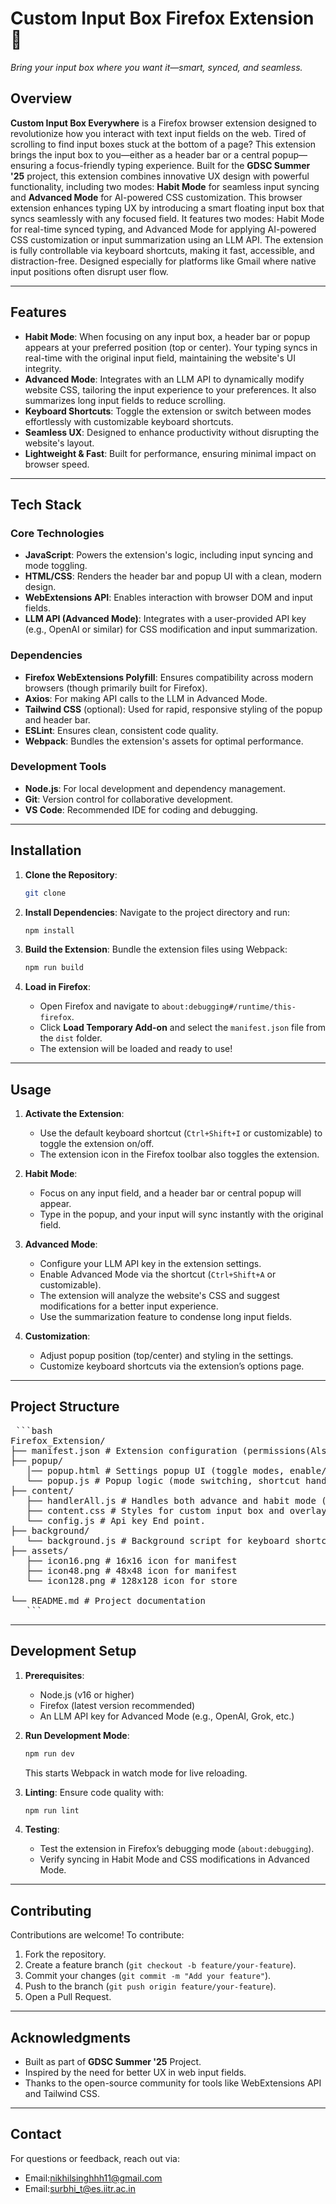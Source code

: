 # Custom Input Box Firefox Extension 🎉
*Bring your input box where you want it—smart, synced, and seamless.*

## Overview
**Custom Input Box Everywhere** is a Firefox browser extension designed to revolutionize how you interact with text input fields on the web. Tired of scrolling to find input boxes stuck at the bottom of a page? This extension brings the input box to you—either as a header bar or a central popup—ensuring a focus-friendly typing experience. Built for the **GDSC Summer '25** project, this extension combines innovative UX design with powerful functionality, including two modes: **Habit Mode** for seamless input syncing and **Advanced Mode** for AI-powered CSS customization.
This browser extension enhances typing UX by introducing a smart floating input box that syncs seamlessly with any focused field. It features two modes: Habit Mode for real-time synced typing, and Advanced Mode for applying AI-powered CSS customization or input summarization using an LLM API. The extension is fully controllable via keyboard shortcuts, making it fast, accessible, and distraction-free. Designed especially for platforms like Gmail where native input positions often disrupt user flow.

---
## Features
- **Habit Mode**: When focusing on any input box, a header bar or popup appears at your preferred position (top or center). Your typing syncs in real-time with the original input field, maintaining the website's UI integrity.
- **Advanced Mode**: Integrates with an LLM API to dynamically modify website CSS, tailoring the input experience to your preferences. It also summarizes long input fields to reduce scrolling.
- **Keyboard Shortcuts**: Toggle the extension or switch between modes effortlessly with customizable keyboard shortcuts.
- **Seamless UX**: Designed to enhance productivity without disrupting the website's layout.
- **Lightweight & Fast**: Built for performance, ensuring minimal impact on browser speed.

---

## Tech Stack

### Core Technologies
- **JavaScript**: Powers the extension's logic, including input syncing and mode toggling.
- **HTML/CSS**: Renders the header bar and popup UI with a clean, modern design.
- **WebExtensions API**: Enables interaction with browser DOM and input fields.
- **LLM API (Advanced Mode)**: Integrates with a user-provided API key (e.g., OpenAI or similar) for CSS modification and input summarization.

### Dependencies
- **Firefox WebExtensions Polyfill**: Ensures compatibility across modern browsers (though primarily built for Firefox).
- **Axios**: For making API calls to the LLM in Advanced Mode.
- **Tailwind CSS** (optional): Used for rapid, responsive styling of the popup and header bar.
- **ESLint**: Ensures clean, consistent code quality.
- **Webpack**: Bundles the extension's assets for optimal performance.

### Development Tools
- **Node.js**: For local development and dependency management.
- **Git**: Version control for collaborative development.
- **VS Code**: Recommended IDE for coding and debugging.

---

## Installation

1. **Clone the Repository**:
   ```bash
   git clone 
   ```

2. **Install Dependencies**:
   Navigate to the project directory and run:
   ```bash
   npm install
   ```

3. **Build the Extension**:
   Bundle the extension files using Webpack:
   ```bash
   npm run build
   ```

4. **Load in Firefox**:
   - Open Firefox and navigate to `about:debugging#/runtime/this-firefox`.
   - Click **Load Temporary Add-on** and select the `manifest.json` file from the `dist` folder.
   - The extension will be loaded and ready to use!

---

## Usage

1. **Activate the Extension**:
   - Use the default keyboard shortcut (`Ctrl+Shift+I` or customizable) to toggle the extension on/off.
   - The extension icon in the Firefox toolbar also toggles the extension.

2. **Habit Mode**:
   - Focus on any input field, and a header bar or central popup will appear.
   - Type in the popup, and your input will sync instantly with the original field.

3. **Advanced Mode**:
   - Configure your LLM API key in the extension settings.
   - Enable Advanced Mode via the shortcut (`Ctrl+Shift+A` or customizable).
   - The extension will analyze the website's CSS and suggest modifications for a better input experience.
   - Use the summarization feature to condense long input fields.

4. **Customization**:
   - Adjust popup position (top/center) and styling in the settings.
   - Customize keyboard shortcuts via the extension’s options page.

---

## Project Structure

<pre> ```bash
Firefox_Extension/ 
├── manifest.json # Extension configuration (permissions(Also permission realted to API must be added.), scripts, icons) 
├── popup/ 
   │── popup.html # Settings popup UI (toggle modes, enable/disable) 
   └── popup.js # Popup logic (mode switching, shortcut handling)
├── content/
   ├── handlerAll.js # Handles both advance and habit mode (For better function of extension include both mock LLM summarization, CSS manipulation and habit features.) 
   ├── content.css # Styles for custom input box and overlay (styling for both advance and Habit mode).
   └── config.js # Api key End point.
├── background/
   └── background.js # Background script for keyboard shortcuts Ctrl+Shift+N 
├── assets/ 
   ├── icon16.png # 16x16 icon for manifest 
   ├── icon48.png # 48x48 icon for manifest 
   └── icon128.png # 128x128 icon for store 
   
└── README.md # Project documentation 
   ``` </pre>
---

## Development Setup

1. **Prerequisites**:
   - Node.js (v16 or higher)
   - Firefox (latest version recommended)
   - An LLM API key for Advanced Mode (e.g., OpenAI, Grok, etc.)

2. **Run Development Mode**:
   ```bash
   npm run dev
   ```
   This starts Webpack in watch mode for live reloading.

3. **Linting**:
   Ensure code quality with:
   ```bash
   npm run lint
   ```

4. **Testing**:
   - Test the extension in Firefox’s debugging mode (`about:debugging`).
   - Verify syncing in Habit Mode and CSS modifications in Advanced Mode.

---

## Contributing

Contributions are welcome! To contribute:
1. Fork the repository.
2. Create a feature branch (`git checkout -b feature/your-feature`).
3. Commit your changes (`git commit -m "Add your feature"`).
4. Push to the branch (`git push origin feature/your-feature`).
5. Open a Pull Request.
---

## Acknowledgments

- Built as part of **GDSC Summer '25** Project.
- Inspired by the need for better UX in web input fields.
- Thanks to the open-source community for tools like WebExtensions API and Tailwind CSS.

---

## Contact
For questions or feedback, reach out via:
- Email:nikhilsinghhh11@gmail.com
- Email:surbhi_t@es.iitr.ac.in
